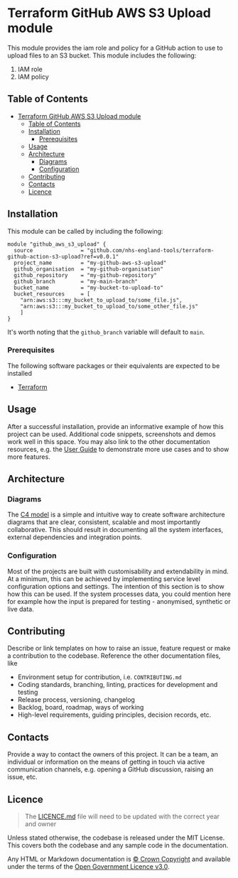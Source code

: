 # Terraform GitHub AWS S3 Upload module

This module provides the iam role and policy for a GitHub action to use to upload files to an S3 bucket. This module includes the following:

1. IAM role
1. IAM policy

## Table of Contents

- [Terraform GitHub AWS S3 Upload module](#terraform-github-aws-s3-upload-module)
  - [Table of Contents](#table-of-contents)
  - [Installation](#installation)
    - [Prerequisites](#prerequisites)
  - [Usage](#usage)
  - [Architecture](#architecture)
    - [Diagrams](#diagrams)
    - [Configuration](#configuration)
  - [Contributing](#contributing)
  - [Contacts](#contacts)
  - [Licence](#licence)

## Installation

This module can be called by including the following:

```hcl
module "github_aws_s3_upload" {
  source               = "github.com/nhs-england-tools/terraform-github-action-s3-upload?ref=v0.0.1"
  project_name         = "my-github-aws-s3-upload"
  github_organisation  = "my-github-organisation"
  github_repository    = "my-github-repository"
  github_branch        = "my-main-branch"
  bucket_name          = "my-bucket-to-upload-to"
  bucket_resources     = [
    "arn:aws:s3:::my_bucket_to_upload_to/some_file.js",
    "arn:aws:s3:::my_bucket_to_upload_to/some_other_file.js"
    ]
}
```

It's worth noting that the `github_branch` variable will default to `main`.

### Prerequisites

The following software packages or their equivalents are expected to be installed

- [Terraform](https://developer.hashicorp.com/terraform/downloads)

## Usage

After a successful installation, provide an informative example of how this project can be used. Additional code snippets, screenshots and demos work well in this space. You may also link to the other documentation resources, e.g. the [User Guide](./docs/user-guide.md) to demonstrate more use cases and to show more features.

## Architecture

### Diagrams

The [C4 model](https://c4model.com/) is a simple and intuitive way to create software architecture diagrams that are clear, consistent, scalable and most importantly collaborative. This should result in documenting all the system interfaces, external dependencies and integration points.

### Configuration

Most of the projects are built with customisability and extendability in mind. At a minimum, this can be achieved by implementing service level configuration options and settings. The intention of this section is to show how this can be used. If the system processes data, you could mention here for example how the input is prepared for testing - anonymised, synthetic or live data.

## Contributing

Describe or link templates on how to raise an issue, feature request or make a contribution to the codebase. Reference the other documentation files, like

- Environment setup for contribution, i.e. `CONTRIBUTING.md`
- Coding standards, branching, linting, practices for development and testing
- Release process, versioning, changelog
- Backlog, board, roadmap, ways of working
- High-level requirements, guiding principles, decision records, etc.

## Contacts

Provide a way to contact the owners of this project. It can be a team, an individual or information on the means of getting in touch via active communication channels, e.g. opening a GitHub discussion, raising an issue, etc.

## Licence

> The [LICENCE.md](./LICENCE.md) file will need to be updated with the correct year and owner

Unless stated otherwise, the codebase is released under the MIT License. This covers both the codebase and any sample code in the documentation.

Any HTML or Markdown documentation is [© Crown Copyright](https://www.nationalarchives.gov.uk/information-management/re-using-public-sector-information/uk-government-licensing-framework/crown-copyright/) and available under the terms of the [Open Government Licence v3.0](https://www.nationalarchives.gov.uk/doc/open-government-licence/version/3/).
